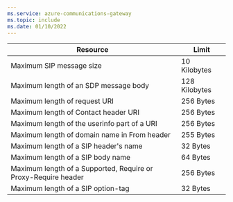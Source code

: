 ```yaml
---
ms.service: azure-communications-gateway
ms.topic: include
ms.date: 01/10/2022
---
```


|Resource|Limit|
|--------|-----|
|Maximum SIP message size| 10 Kilobytes|
|Maximum length of an SDP message body| 128 Kilobytes|
|Maximum length of request URI|256 Bytes|
|Maximum length of Contact header URI| 256 Bytes|
|Maximum length of the userinfo part of a URI| 256 Bytes|
|Maximum length of domain name in From header|255 Bytes|
|Maximum length of a SIP header's name| 32 Bytes|
|Maximum length of a SIP body name| 64 Bytes|
|Maximum length of a Supported, Require or Proxy-Require header| 256 Bytes|
|Maximum length of a SIP option-tag| 32 Bytes|
